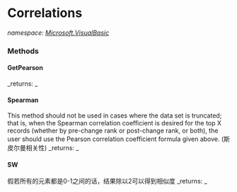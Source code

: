﻿
# Correlations
_namespace: [Microsoft.VisualBasic](N-Microsoft.VisualBasic.md)_



### Methods

#### GetPearson

_returns: _
#### Spearman
This method should not be used in cases where the data set is truncated; that is,
 when the Spearman correlation coefficient is desired for the top X records
 (whether by pre-change rank or post-change rank, or both), the user should use the
 Pearson correlation coefficient formula given above.
 (斯皮尔曼相关性)
_returns: _
#### SW
假若所有的元素都是0-1之间的话，结果除以2可以得到相似度
_returns: _



